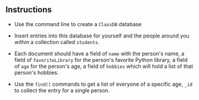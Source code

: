 ## Instructions

* Use the command line to create a `ClassDB` database

* Insert entries into this database for yourself and the people around you within a collection called `students`.

* Each document should have a field of `name` with the person's name, a field of `favoriteLibrary` for the person's favorite Python library, a field of `age` for the person's age, a field of `hobbies` which will hold a list of that person's hobbies.

* Use the `find()` commands to get a list of everyone of a specific age, `_id` to collect the entry for a single person.